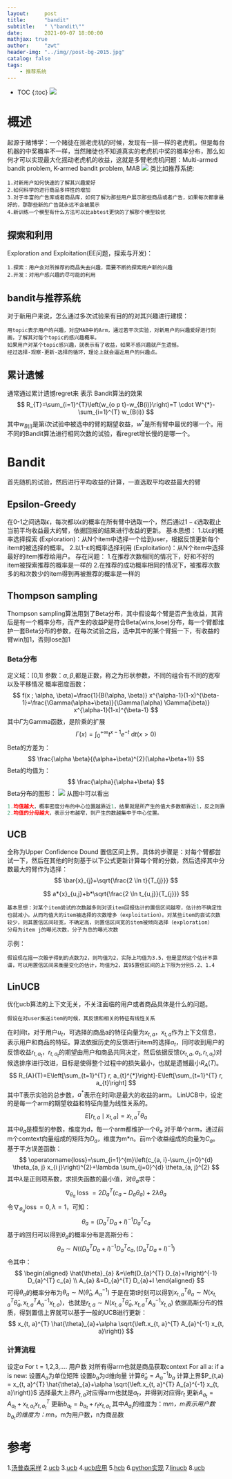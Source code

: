 ```yaml
---
layout:     post
title:      "bandit"
subtitle:   " \"bandit\""
date:       2021-09-07 18:00:00
mathjax: true
author:     "zwt"
header-img: "../img//post-bg-2015.jpg"
catalog: false
tags:
    - 推荐系统
---
```

* TOC
{:toc}
![](https://zwt0204.github.io//img//bandit架构.png)
# 概述
起源于赌博学：一个赌徒在摇老虎机的时候，发现有一排一样的老虎机，但是每台机器的中奖概率不一样，当然赌徒也不知道真实的老虎机中奖的概率分布，那么如何才可以实现最大化摇动老虎机的收益，这就是多臂老虎机问题：Multi-armed bandit problem, K-armed bandit problem, MAB
![](https://zwt0204.github.io//img//MAB.jpg)
类比如推荐系统:

```
1.对新用户如何快速的了解其兴趣爱好
2.如何科学的进行商品多样性的增加
3.对于丰富的广告库或者商品库，如何了解为那些用户展示那些商品或者广告，如果每次都拿最好的，那那些新的广告就永远不会被展示
4.新训练一个模型有什么方法可以比abtest更快的了解那个模型较优
```
## 探索和利用
Exploration and Exploitation(EE问题，探索与开发)：
```
1.探索：用户会对所推荐的商品失去兴趣，需要不断的探索用户新的兴趣
2.开发：对用户感兴趣的尽可能的利用
```
## bandit与推荐系统
对于新用户来说，怎么通过多次试验来有目的的对其兴趣进行建模：
```
用topic表示用户的兴趣，对应MAB中的Arm，通过若干次实验，对新用户的兴趣爱好进行刻画，了解其对每个topic的感兴趣概率。
如果用户对某个topic感兴趣，就表示有了收益，如果不感兴趣就产生遗憾。
经过选择-观察-更新-选择的循环，理论上就会逼近用户的兴趣点。
```
## 累计遗憾
通常通过累计遗憾regret来 表示 Bandit算法的效果
$$
R_{T}=\sum_{i=1}^{T}\left(w_{o p t}-w_{B(i)}\right)=T \cdot W^{*}-\sum_{i=1}^{T} w_{B(i)}
$$
其中$w_{B(i)}$是第i次试验中被选中的臂的期望收益，$w^*$是所有臂中最优的哪一个。用不同的Bandit算法进行相同次数的试验，看regret增长慢的是哪一个。
# Bandit
首先随机的试验，然后进行平均收益的计算，一直选取平均收益最大的臂
## Epsilon-Greedy
在0-1之间选取$\epsilon$，每次都以$\epsilon$的概率在所有臂中选取一个，然后通过$1 - \epsilon$选取截止当前平均收益最大的臂，依据回报的结果进行收益的更新。
基本思想：
1.以ε的概率选择探索 (Exploration)：从N个item中选择一个给到user，根据反馈更新每个item的被选择的概率。 
2.以1-ε的概率选择利用 (Exploitation)：从N个item中选择最好的item推荐给用户。
存在问题：
1.在推荐次数相同的情况下，好和不好的item被探索推荐的概率是一样的
2.在推荐的成功概率相同的情况下，被推荐次数多的和次数少的item得到再被推荐的概率是一样的


## Thompson sampling 
Thompson sampling算法用到了Beta分布，其中假设每个臂是否产生收益，其背后是有一个概率分布，而产生的收益P是符合Beta(wins,lose)分布，每一个臂都维护一套Beta分布的参数，在每次试验之后，选中其中的某个臂摇一下，有收益的臂win加1，否则lose加1
### Beta分布
定义域：[0,1]
参数：$\alpha , \beta$,都是正数，称之为形状参数，不同的组合有不同的宽窄以及平移情况
概率密度函数：
$$
f(x ; \alpha, \beta)=\frac{1}{B(\alpha, \beta)} x^{\alpha-1}(1-x)^{\beta-1}=\frac{\Gamma(\alpha+\beta)}{\Gamma(\alpha) \Gamma(\beta)} x^{\alpha-1}(1-x)^{\beta-1}
$$
其中$\Gamma$为Gamma函数，是阶乘的扩展
$$
\Gamma(x)=\int_{0}^{+\infty} t^{x-1} e^{-t} \mathrm{~d} t(x>0)
$$
Beta的方差为：
$$
\frac{\alpha \beta}{(\alpha+\beta)^{2}(\alpha+\beta+1)}
$$
Beta的均值为：
$$
\frac{\alpha}{\alpha+\beta}
$$
Beta分布的图形：
![](../../img/搜索推荐//Beta.png)
从图中可以看出
```python
1.均值越大，概率密度分布的中心位置越靠近1，结果就是所产生的值大多数都靠近1，反之则靠近0
2.均值的分母越大，表示分布越窄，则产生的数越集中于中心位置。
```
## UCB
全称为Upper Confidence Dound 置信区间上界。具体的步骤是：对每个臂都尝试一下，然后在其他的时刻基于以下公式更新计算每个臂的分数，然后选择其中分数最大的臂作为选择：
$$
\bar{x}_{j}+\sqrt{\frac{2 \ln t}{T_{j}}}
$$

$$
a*{x}_{u,j}+b*\sqrt{\frac{2 \ln t_{u,j}}{T_{j}}}
$$
```
基本思想：对某个item尝试的次数越多则对该item回报估计的置信区间越窄，估计的不确定性也就减小。从而均值大的item被选择的次数增多（exploitation）。对某些item的尝试次数较少，则其置信区间较宽，不确定高，则置信区间宽的item被倾向选择（exploration）
分母为item j的曝光次数，分子为总的曝光次数
```
示例：
```
假设现在摇一次骰子得到的点数为2，则均值为2，实际上均值为3.5，但是显然这个估计不靠谱，可以用置信区间来衡量变化的估计，均值为2，其95置信区间的上下限为分别5.2、1.4
```
## LinUCB
优化ucb算法的上下文无关，不关注面临的用户或者商品具体是什么的问题。
```
假设在对user推送item的时候，其反馈和相关的特征有线性关系
```
在时间t，对于用户$u_t$，可选择的商品a的特征向量为$x_{t,a}$，$x_{t,a}$作为上下文信息，表示用户和商品的特征。算法依据历史的反馈进行item的选择$a_t$，同时收到用户的反馈收益$r_{t,a_t}$，$r_{t,a_t}$的期望由用户和商品共同决定，然后依据反馈$(x_{t,a},a_t,r_{t,a_t})$对候选排序进行改进，目标是使得整个过程中的损失最小，也就是遗憾最小$R_A(T)$。
$$
R_{A}(T)=E\left[\sum_{t=1}^{T} r, a_{t}^{*}\right]-E\left[\sum_{t=1}^{T} r, a_{t}\right]
$$
其中T表示实验的总步数，$a^*$表示在时间t是最大的收益的arm。
LinUCB中，设定的是每一个arm的期望收益和特征向量为线性关系的。
$$
E\left[r_{t, a} \mid x_{t, a}\right]=x_{t, a}^{T} \theta_{a}
$$
其中$\theta_{a}$是模型的参数，维度为d，每一个arm都维护一个$\theta_{a}$
对于单个arm，通过前m个comtext向量组成的矩阵为$D_a$，维度为m*n。前m个收益组成的向量为$C_a$。基于平方误差函数：
$$
\operatorname{loss}=\sum_{i=1}^{m}\left(c_{a, i}-\sum_{j=0}^{d} \theta_{a, j} x_{i j}\right)^{2}+\lambda \sum_{j=0}^{d} \theta_{a, j}^{2}
$$
其中$\lambda$是正则项系数，求损失函数的最小值，对$\theta_{a}$求导：
$$
\nabla_{\theta_{a}} \text { loss }=2 D_{a}^{T}\left(c_{a}-D_{a} \theta_{a}\right)+2 \lambda \theta_{a}
$$
令$\nabla_{\theta_{a}} \operatorname{loss}=0, \lambda=1$，可知：
$$
\theta_{a}=\left(D_{a}^{T} D_{a}+I\right)^{-1} D_{a}^{T} c_{a}
$$
基于岭回归可以得到$\theta_{a}$的概率分布是高斯分布：
$$
\theta_{a} \sim N\left(\left(D_{a}^{T} D_{a}+I\right)^{-1} D_{a}^{T} c_{a},\left(D_{a}^{T} D_{a}+I\right)^{-1}\right)
$$
令其中：
$$
\begin{aligned}
\hat{\theta}_{a} &=\left(D_{a}^{T} D_{a}+I\right)^{-1} D_{a}^{T} c_{a} \\
A_{a} &=D_{a}^{T} D_{a}+I
\end{aligned}
$$
可得$\theta_{a}$的概率分布为$\theta_{a} \sim N\left(\hat{\theta}_{a}, A_{a}^{-1}\right)$
于是在第t时刻可以得到$x_{t, a}^{T} \theta_{a} \sim N\left(x_{t, a}^{T} \hat{\theta}_{a}, x_{t, a}^{T} A_{a}^{-1} x_{t, a}\right)$，也就是$r_{t, a} \sim N\left(x_{t, a}^{T} \hat{\theta}_{a}, x_{t, a}^{T} A_{a}^{-1} x_{t, a}\right)$
依据高斯分布的性质，得到置信上界就可以基于一般的UCB进行更新：
$$
x_{t, a}^{T} \hat{\theta}_{a}+\alpha \sqrt{\left.x_{t, a}^{T} A_{a}^{-1} x_{t, a}\right)}
$$
### 计算流程
设定$\alpha$
For t = 1,2,3,....  用户数
	对所有得arm也就是商品获取context
	For all a:
		if a is new:
			设置$A_a$为单位矩阵
			设置$b_a$为d维向量
		计算$\hat{\theta}_{a} = A_{a}^{-1} b_a$
		计算上界$P_{t,a} = x_{t, a}^{T} \hat{\theta}_{a}+\alpha \sqrt{\left.x_{t, a}^{T} A_{a}^{-1} x_{t, a}\right)}$
	选择最大上界$P_{t,a}$对应得arm也就是$a_t$，并得到对应得$r_t$
	更新$A_{a_{t}}=A_{a_{t}}+x_{t, a_{t}} x_{t, a_{t}}^{T}$
	更新$b_{a_{t}}=b_{a_{t}}+r_{t} x_{t, a_{t}}$
其中$A_{a_{t}}$的维度为：m*m，m表示用户数
$b_{a_{t}}$的维度为：m*n，m为用户数，n为商品数

# 参考
1.[汤普森采样](https://blog.csdn.net/sinat_37422398/article/details/113381119)
2.[ucb](https://zhuanlan.zhihu.com/p/37530615#:~:text=UCB%E7%AE%97%E6%B3%95%E7%90%86%E8%AE%BA%E5%8E%9F%E7%90%86%20%E4%B8%8A%E9%9D%A2%E7%9A%84%E6%8E%A2%E7%B4%A2%E5%88%A9%E7%94%A8%E6%96%B9%E5%BC%8F%E4%B8%AD%E4%BB%85%E4%BB%85%E8%80%83%E8%99%91%E4%BA%86%E5%BD%93%E5%89%8D%E5%88%A9%E7%9B%8A%EF%BC%8C%E6%B2%A1%E6%9C%89%E8%80%83%E8%99%91%E8%8E%B7%E5%8F%96%E5%88%A9%E7%9B%8A%E7%9A%84%E4%BB%A3%E4%BB%B7,%28%E5%8D%B3%E6%8E%A2%E7%B4%A2%E6%AC%A1%E6%95%B0%29%EF%BC%8C%E8%BF%87%E5%BA%A6%E7%9A%84%E8%80%83%E8%99%91%E7%9B%AE%E5%89%8D%E6%9C%80%E5%A4%A7%E7%9A%84%E5%88%A9%E7%9B%8A%E5%B0%B1%E4%BC%9A%E5%BF%BD%E7%95%A5%E5%85%B6%E4%BB%96%E6%BD%9C%E5%9C%A8%E7%AD%96%E7%95%A5%E7%9A%84%E4%BB%B7%E5%80%BC%EF%BC%8C%E8%BF%87%E5%BA%A6%E7%9A%84%E8%80%83%E8%99%91%E6%8E%A2%E7%B4%A2%E6%AC%A1%E6%95%B0%E8%80%8C%E5%BF%BD%E7%95%A5%E5%88%A9%E7%94%A8%E6%9C%80%E5%A4%A7%E7%9A%84%E5%88%A9%E7%9B%8A%E4%BC%9A%E5%AF%BC%E8%87%B4%E6%95%B4%E4%BD%93%E7%9A%84%E8%83%9C%E7%8E%87%E5%8F%98%E4%BD%8E%E3%80%82%20%E4%B8%80%E4%B8%AA%E5%A5%BD%E7%9A%84%E9%80%89%E6%8B%A9%E6%96%B9%E5%BC%8F%E5%BA%94%E8%AF%A5%E6%98%AF%E5%85%BC%E9%A1%BE%E5%BD%93%E5%89%8D%E7%9A%84%E5%88%A9%E7%9B%8A%E5%8F%8A%E6%8E%A2%E7%B4%A2%E6%AC%A1%E6%95%B0%EF%BC%8C%E4%BD%BF%E5%BE%97%E5%9C%A8%E6%9C%89%E9%99%90%E7%9A%84%E5%B1%80%E6%95%B0%E5%86%85%E8%8E%B7%E5%BE%97%E5%B0%BD%E5%8F%AF%E8%83%BD%E9%AB%98%E7%9A%84%E8%83%9C%E7%8E%87%EF%BC%8CUCB%E7%AE%97%E6%B3%95%E5%B0%B1%E6%98%AF%E4%B8%80%E7%A7%8D%E5%9F%BA%E4%BA%8E%E5%BD%93%E5%89%8D%E5%88%A9%E7%9B%8A%E5%8F%8A%E6%8E%A2%E7%B4%A2%E6%AC%A1%E6%95%B0%E4%B8%BA%E6%A0%87%E5%87%86%E7%9A%84%E9%80%89%E6%8B%A9%E6%A0%87%E5%87%86%E7%9A%84%E7%AE%97%E6%B3%95%E3%80%82)
3.[ucb](https://zhuanlan.zhihu.com/p/80261581)
4.[ucb应用](https://zhuanlan.zhihu.com/p/35753281)
5.[hcb](https://zhuanlan.zhihu.com/p/460498038)
6.[python实现](https://zhuanlan.zhihu.com/p/524709673)
7.[linucb](https://yangxudong.github.io/linucb/)
8.[ucb](https://www.cnblogs.com/kuliuheng/p/13808346.html)